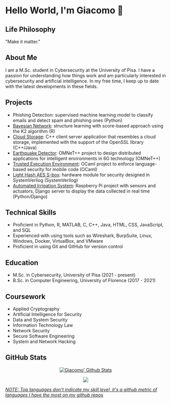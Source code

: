 # Hello World, I'm Giacomo 👋

## Life Philosophy
"Make it matter."

## About Me
I am a M.Sc. student in Cybersecurity at the University of Pisa. I have a passion for understanding how things work and am particularly interested in cybersecurity and artificial intelligence. In my free time, I keep up to date with the latest developments in these fields.

## Projects
- Phishing Detection: supervised machine learning model to classify emails and detect spam and phishing ones (Python)
- [Bayesian Network](https://github.com/giacomovitangeli/Structure-Learning-Bayesian-Network): structure learning with score-based approach using the K2 algorithm (R)
- [Cloud Storage](https://github.com/giacomovitangeli/Applied-Cryptography): C++ client server application that resembles a cloud storage, implemented with the support of the OpenSSL library (C++/Java)
- [Earthquake Detector](https://github.com/giacomovitangeli/EarthquakeDetector): OMNeT++ project to design distributed applications for intelligent environments in 6G technology (OMNeT++)
- [Trusted Execution Environment](https://github.com/giacomovitangeli/Trusted-Execution-Environment): OCaml project to enforce language-based security for mobile code (OCaml)
- [Light Hash AES S-box](https://github.com/giacomovitangeli/Hardware-and-Embedded-Security): hardware module for security designed in SystemVerilog (SystemVerilog)
- [Automated Irrigation System](https://github.com/giacomovitangeli/Automated-Irrigation-System): Raspberry Pi project with sensors and actuators, Django server to display the data collected in real time (Python/Django)

## Technical Skills
- Proficient in Python, R, MATLAB, C, C++, Java, HTML, CSS, JavaScript, and SQL
- Experienced with using tools such as Wireshark, BurpSuite, Linux, Windows, Docker, VirtualBox, and VMware
- Proficient in using Git and GitHub for version control

## Education
- M.Sc. in Cybersecurity, University of Pisa (2021 - present)
- B.Sc. in Computer Engineering, University of Florence (2017 - 2021)

## Coursework
- Applied Cryptography
- Artificial Intelligence for Security
- Data and System Security
- Information Technology Law
- Network Security
- Secure Software Engineering
- System and Network Hacking

## GitHub Stats
<p align="center">
  <a href="https://github.com/giacomovitangeli">
    <img src="https://github-readme-stats.vercel.app/api?username=giacomovitangeli&count_private=true&show_icons=True&theme=dark&hide=issues,contribs" alt="Giacomo' Github Stats"/></a>
</p>

<p align="center">
  <a href="https://github.com/giacomovitangeli">
    <img src="https://github-readme-stats.vercel.app/api/top-langs/?username=giacomovitangeli&layout=compact&show_icons=True&theme=dark"/>
</p>

_NOTE: Top languages don't indicate my skill level, it's a github metric of languages I have the most on my github repos_
